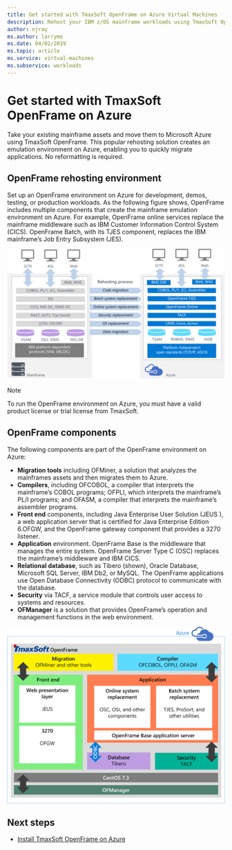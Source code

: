 ```yaml
---
title: Get started with TmaxSoft OpenFrame on Azure Virtual Machines
description: Rehost your IBM z/OS mainframe workloads using TmaxSoft OpenFrame environment on Azure Virtual Machines (VMs).
author: njray
ms.author: larryme
ms.date: 04/02/2019
ms.topic: article
ms.service: virtual-machines
ms.subservice: workloads
---
```


# Get started with TmaxSoft OpenFrame on Azure

Take your existing mainframe assets and move them to Microsoft Azure using TmaxSoft OpenFrame. This popular rehosting solution creates an emulation environment on Azure, enabling you to quickly migrate applications. No reformatting is required.

## OpenFrame rehosting environment

Set up an OpenFrame environment on Azure for development, demos, testing, or production workloads. As the following figure shows, OpenFrame includes multiple components that create the mainframe emulation environment on Azure. For example, OpenFrame online services replace the mainframe middleware such as IBM Customer Information Control System (CICS). OpenFrame Batch, with its TJES component, replaces the IBM mainframe’s Job Entry Subsystem (JES). 

![OpenFrame rehosting process](media/openframe-01.png)

> [!NOTE]
> To run the OpenFrame environment on Azure, you must have a valid product license or trial license from TmaxSoft.

## OpenFrame components

The following components are part of the OpenFrame environment on Azure:

- **Migration tools** including OFMiner, a solution that analyzes the mainframes assets and then migrates them to Azure.
- **Compilers**, including OFCOBOL, a compiler that interprets the mainframe’s COBOL programs; OFPLI, which interprets the mainframe’s PL/I programs; and OFASM, a compiler that interprets the mainframe’s assembler programs.
- **Front end** components, including Java Enterprise User Solution (JEUS ), a web application server that is certified for Java Enterprise Edition 6.OFGW, and the OpenFrame gateway component that provides a 3270 listener.
- **Application** environment. OpenFrame Base is the middleware that manages the entire system. OpenFrame Server Type C (OSC) replaces the mainframe’s middleware and IBM CICS.
- **Relational database**, such as Tibero (shown), Oracle Database, Microsoft SQL Server, IBM Db2, or MySQL. The OpenFrame applications use Open Database Connectivity (ODBC) protocol to communicate with the database.
- **Security** via TACF, a service module that controls user access to systems and resources. 
- **OFManager** is a solution that provides OpenFrame’s operation and management functions in the web environment.

![OpenFrame architecture](media/openframe-02.png)

## Next steps

- [Install TmaxSoft OpenFrame on Azure](./install-openframe-azure.md)
